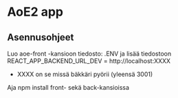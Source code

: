 # AoE2 app

## Asennusohjeet

Luo aoe-front -kansioon tiedosto: .ENV ja lisää tiedostoon REACT_APP_BACKEND_URL_DEV = http://localhost:XXXX
- XXXX on se missä bäkkäri pyörii (yleensä 3001)

Aja npm install front- sekä back-kansioissa
